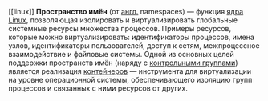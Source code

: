 [[linux]]
**Пространство имён** (от [англ.](https://ru.wikipedia.org/wiki/%D0%90%D0%BD%D0%B3%D0%BB%D0%B8%D0%B9%D1%81%D0%BA%D0%B8%D0%B9_%D1%8F%D0%B7%D1%8B%D0%BA "Английский язык") namespaces) — функция [ядра Linux](https://ru.wikipedia.org/wiki/%D0%AF%D0%B4%D1%80%D0%BE_Linux "Ядро Linux"), позволяющая изолировать и виртуализировать глобальные системные ресурсы множества процессов. Примеры ресурсов, которые можно виртуализировать: идентификаторы процессов, имена узлов, идентификаторы пользователей, доступ к сетям, межпроцессное взаимодействие и файловые системы. Одной из основных целей поддержки пространств имён (наряду с [контрольными группами](https://ru.wikipedia.org/wiki/%D0%9A%D0%BE%D0%BD%D1%82%D1%80%D0%BE%D0%BB%D1%8C%D0%BD%D0%B0%D1%8F_%D0%B3%D1%80%D1%83%D0%BF%D0%BF%D0%B0_\(Linux\) "Контрольная группа (Linux)")) является реализация [контейнеров](https://ru.wikipedia.org/wiki/%D0%9A%D0%BE%D0%BD%D1%82%D0%B5%D0%B9%D0%BD%D0%B5%D1%80%D0%B8%D0%B7%D0%B0%D1%86%D0%B8%D1%8F "Контейнеризация") — инструмента для виртуализации на уровне операционной системы, обеспечивающего изоляцию групп процессов и связанных с ними ресурсов от других.